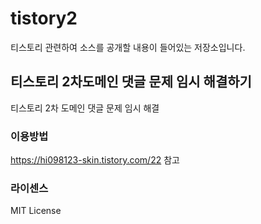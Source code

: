 # tistory2
티스토리 관련하여 소스를 공개할 내용이 들어있는 저장소입니다.

## 티스토리 2차도메인 댓글 문제 임시 해결하기
티스토리 2차 도메인 댓글 문제 임시 해결

### 이용방법
https://hi098123-skin.tistory.com/22 참고

### 라이센스
MIT License
